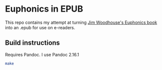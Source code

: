 Euphonics in EPUB
======================================== 

This repo contains my attempt at turning [Jim Woodhouse's Euphonics book](https://euphonics.org/) into an .epub for use on e-readers.

## Build instructions

Requires Pandoc. I use Pandoc 2.16.1

```bash
make
```
